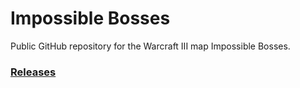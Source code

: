 # Impossible Bosses

Public GitHub repository for the Warcraft III map Impossible Bosses.

### [Releases](https://github.com/impossible-bosses/impossible-bosses-public/releases)
